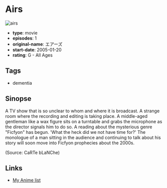 # Airs

![airs](https://cdn.myanimelist.net/images/anime/1748/110952.jpg)

-   **type**: movie
-   **episodes**: 1
-   **original-name**: エアーズ
-   **start-date**: 2005-01-20
-   **rating**: G - All Ages

## Tags

-   dementia

## Sinopse

A TV show that is so unclear to whom and where it is broadcast. A strange room where the recording and editing is taking place. A middle-aged gentleman like a wax figure sits on a turntable and grabs the microphone as the director signals him to do so. A reading about the mysterious genre "Ficfyon" has begun. 'What the heck did we not have time for?' The monologue of a man sitting in the audience and continuing to talk about his story will soon move into Ficfyon prophecies about the 2000s.

(Source: CaRTe bLaNChe)

## Links

-   [My Anime list](https://myanimelist.net/anime/45583/Airs)
